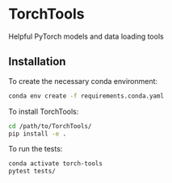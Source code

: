 # TorchTools
Helpful PyTorch models and data loading tools


## Installation
To create the necessary conda environment:
```bash
conda env create -f requirements.conda.yaml
```

To install TorchTools:
```bash
cd /path/to/TorchTools/
pip install -e .
```

To run the tests:
```bash
conda activate torch-tools
pytest tests/
```